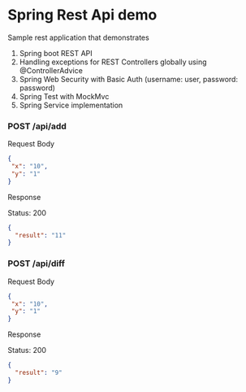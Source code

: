 # Spring Rest Api demo
Sample rest application that demonstrates
1. Spring boot REST API
2. Handling exceptions for REST Controllers globally using @ControllerAdvice
3. Spring Web Security with Basic Auth (username: user, password: password)
4. Spring Test with MockMvc
5. Spring Service implementation

### POST /api/add
Request Body
```json
{
 "x": "10",
 "y": "1" 
}
```
Response

Status: 200
```json
{
  "result": "11"
}
```

### POST /api/diff

Request Body
```json
{
 "x": "10",
 "y": "1" 
}
```
Response

Status: 200
```json
{
  "result": "9"
}
```